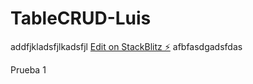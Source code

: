 # TableCRUD-Luis

addfjkladsfjlkadsfjl
[Edit on StackBlitz ⚡️](https://stackblitz.com/edit/primeng-tablecrud-demo-pdlme9)
afbfasdgadsfdas

Prueba 1